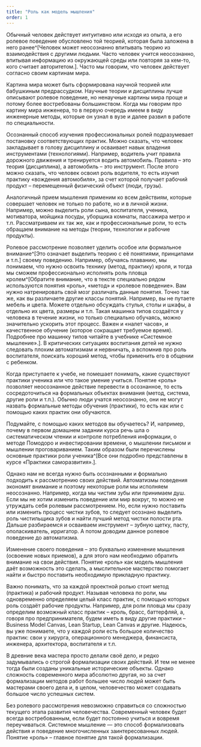 ```yaml
---
title: "Роль как модель мышления"
order: 1
---
```




Обычный человек действует интуитивно или исходя из опыта, а его ролевое поведение обусловлено той теорией, которая была заложена в него ранее^[Человек может неосознанно впитывать теорию из взаимодействия с другими людьми. Часто человек учится неосознанно, впитывая информацию из окружающей среды или повторяя за кем-то, кого считает авторитетом.]. Часто мы говорим, что человек действует согласно своим картинам мира.

Картина мира может быть сформирована научной теорией или бабушкиным предрассудком. Научные теории и дисциплины лучше описывают ролевое поведение, но ненаучные картины мира проще и потому более востребованы большинством. Когда мы говорим про картину мира инженера, то в первую очередь имеем в виду инженерные методы, которые он узнал в вузе и далее развил в работе по специальности.

Осознанный способ изучения профессиональных ролей подразумевает постановку соответствующих практик. Можно сказать, что человек закладывает в голову дисциплину и осваивает навык владения инструментами (технологиями). Например, водитель учит правила дорожного движения и тренируется водить автомобиль. Правила – это теория (дисциплина), а автомобиль – это инструмент. После этого можно сказать, что человек освоил роль водителя, то есть изучил практику «вождения автомобиля», за счет которой получает рабочий продукт – перемещенный физический объект (люди, грузы).

Аналогичный прием мышления применим ко всем действиям, которые совершает человек не только по работе, но и в личной жизни. Например, можно выделить роли сына, воспитателя, ученика, мотиватора, мойщика посуды, уборщика комнаты, пассажира метро и т.п. Рассматриваем их так же, как и профессиональные роли, то есть обращаем внимание на методы (теории, технологии и рабочие продукты).

Ролевое рассмотрение позволяет уделить особое или формальное внимание^[Это означает выделить теорию с её понятиями, принципами и т.п.] своему поведению. Например, обучаясь плаванию, мы понимаем, что нужно освоить технику (метод, практику) кроля, и тогда мы сможем профессионально исполнять роль пловца кролем^[Обратите внимание, что в тексте специально рядом используются понятия «роль», «метод» и «ролевое поведение». Вам нужно натренировать свой мозг различать данные понятия. Точно так же, как вы различаете другие классы понятий. Например, вы не путаете мебель и цвета. Можете отдельно обсуждать стулья, столы и шкафы, а отдельно их цвета, размеры и т.п. Такая машинка типов создаётся у человека в течение жизни, но только специально обучаясь, можно значительно ускорить этот процесс. Важен и «налет часов», и качественное обучение (которое сокращает требуемое время). Подробнее про машинку типов читайте в учебнике «Системное мышление».]. В критических ситуациях воспитания детей не нужно следовать плохим автоматизмам и нервничать, а вспомнив про роль воспитателя, поискать хороший метод, чтобы применить его в общении с ребенком.

Когда приступаете к учебе, не помешает понимать, какие существуют практики ученика или что такое умение учиться. Понятие «роль» позволяет неосознанное действие перевести в осознанное, то есть сосредоточиться на формальных объектах внимания (метод, система, другие роли и т.п.). Обычно люди учатся неосознанно, они не могут назвать формальные методы обучения (практики), то есть как или с помощью каких практик они обучаются.

Подумайте, с помощью каких методов вы обучаетесь? И, например, почему в первом домашнем задании курса речь шла о систематическом чтении и контроле потребления информации, о методе Помодоро и инвестировании времени, о мышлении письмом и мышлении проговариванием. Таким образом были перечислены основные практики роли ученика^[Все они подробно представлены в курсе «Практики саморазвития».].

Однако нам не всегда нужно быть осознанными и формально подходить к рассмотрению своих действий. Автоматизмы поведения экономят внимание и поэтому некоторые роли мы исполняем неосознанно. Например, когда мы чистим зубы или принимаем душ. Если мы не хотим изменить поведение или мир вокруг, то можно не утруждать себя ролевым рассмотрением. Но, если нужно поставить или изменить процесс чистки зубов, то следует осознано выделить роль чистильщика зубов и найти лучший метод чистки полости рта. Дальше разбираемся и осваиваем инструмент – зубную щетку, пасту, ополаскиватель, ирригатор. А потом доводим данное ролевое поведение до автоматизма.

Изменение своего поведения – это буквально изменение мышления (освоение новых приемов), а для этого нам необходимо обратить внимание на свои действия. Понятие «роль» как модель мышления даёт возможность это сделать, а мыслительное мастерство помогает найти и быстро поставить необходимую прикладную практику.

Важно понимать, что за каждой проектной ролью стоит метод (практика) и рабочий продукт. Называя человека по роли, мы одновременно определяем целый класс практик, с помощью которых роль создаёт рабочие продукты. Например, для роли пловца мы сразу определим возможный класс практик – кроль, брасс, баттерфляй, а, говоря про предпринимателя, будем иметь в виду другие практики – Business Model Canvas, Lean Startup, Lean Canvas и другие. Надеюсь, вы уже понимаете, что у каждой роли есть большое количество практик: свои у хирурга, операционного менеджера, финансиста, инженера, архитектора, воспитателя и т.п.

В древние века мастера просто делали своё дело, и редко задумывались о строгой формализации своих действий. И тем не менее тогда были созданы уникальные исторические объекты. Однако сложность современного мира абсолютно другая, но за счет формализации методов работ большее число людей может быть мастерами своего дела и, в целом, человечество может создавать большое число успешных систем.

Без ролевого рассмотрения невозможно справиться со сложностью текущего этапа развития человечества. Современный человек будет всегда востребованным, если будет постоянно учиться и вовремя переучиваться. Системное мышление — это способ формализовать действия и поведение многочисленных заинтересованных людей. Понятие «роль» – главное понятие для такой формализации.

